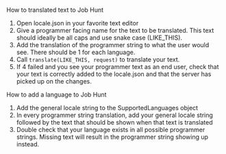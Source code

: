 How to translated text to Job Hunt
1. Open locale.json in your favorite text editor
2. Give a programmer facing name for the text to be translated. This text should ideally be all caps and use snake case (LIKE_THIS).
3. Add the translation of the programmer string to what the user would see.  There should be 1 for each language.
4. Call `translate(LIKE_THIS, request)` to translate your text.
5. If 4 failed and you see your programmer text as an end user, check that your text is correctly added to the locale.json and that the server has picked up on the changes.

How to add a language to Job Hunt
1. Add the general locale string to the SupportedLanguages object
2. In every programmer string translation, add your general locale string followed by the text that should be shown when that text is translated
3. Double check that your language exists in all possible programmer strings.  Missing text will result in the programmer string showing up instead.
